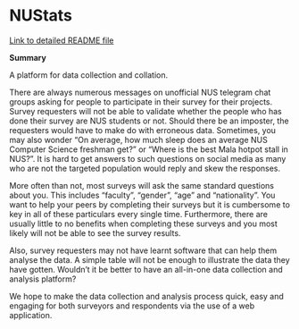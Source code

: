 # NUStats

<a href="https://drive.google.com/file/d/1IqatGDD48L9kQP54YiurZlCv4GjSoW3g/view?usp=sharing">Link to detailed README file</a>

<strong>Summary</strong>

A platform for data collection and collation.

There are always numerous messages on unofficial NUS telegram chat groups asking for people to participate in their survey for their projects.
Survey requesters will not be able to validate whether the people who has done their survey are NUS students or not.
Should there be an imposter, the requesters would have to make do with erroneous data.
Sometimes, you may also wonder “On average, how much sleep does an average NUS Computer Science freshman get?” or “Where is the best Mala hotpot stall in NUS?”.
It is hard to get answers to such questions on social media as many who are not the targeted population would reply and skew the responses.

More often than not, most surveys will ask the same standard questions about you.
This includes “faculty”, “gender”, “age” and “nationality”.
You want to help your peers by completing their surveys but it is cumbersome to key in all of these particulars every single time.
Furthermore, there are usually little to no benefits when completing these surveys and you most likely will not be able to see the survey results.

Also, survey requesters may not have learnt software that can help them analyse the data.
A simple table will not be enough to illustrate the data they have gotten.
Wouldn’t it be better to have an all-in-one data collection and analysis platform?

We hope to make the data collection and analysis process quick, easy and engaging for both surveyors and respondents via the use of a web application.
